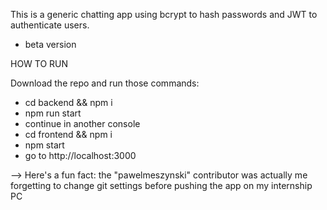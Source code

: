 This is a generic chatting app using bcrypt to hash passwords and JWT to authenticate users.

- beta version

HOW TO RUN

Download the repo and run those commands:

- cd backend && npm i
- npm run start
- continue in another console
- cd frontend && npm i
- npm start
- go to http://localhost:3000

--> Here's a fun fact: the "pawelmeszynski" contributor was actually me forgetting to change git settings before pushing the app on my internship PC
